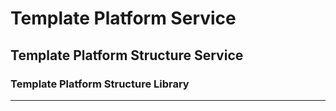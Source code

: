 # Template Platform Service

## Template Platform Structure Service

### Template Platform Structure Library

----
